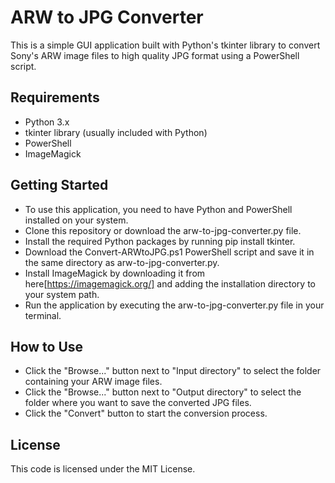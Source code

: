 # ARW to JPG Converter
This is a simple GUI application built with Python's tkinter library to convert Sony's ARW image files to high quality JPG format using a PowerShell script.

## Requirements
- Python 3.x
- tkinter library (usually included with Python)
- PowerShell
- ImageMagick

## Getting Started
- To use this application, you need to have Python and PowerShell installed on your system.
- Clone this repository or download the arw-to-jpg-converter.py file.
- Install the required Python packages by running pip install tkinter.
- Download the Convert-ARWtoJPG.ps1 PowerShell script and save it in the same directory as arw-to-jpg-converter.py.
- Install ImageMagick by downloading it from here[https://imagemagick.org/] and adding the installation directory to your system path.
- Run the application by executing the arw-to-jpg-converter.py file in your terminal.

## How to Use
- Click the "Browse..." button next to "Input directory" to select the folder containing your ARW image files.
- Click the "Browse..." button next to "Output directory" to select the folder where you want to save the converted JPG files.
- Click the "Convert" button to start the conversion process.

## License
This code is licensed under the MIT License.
